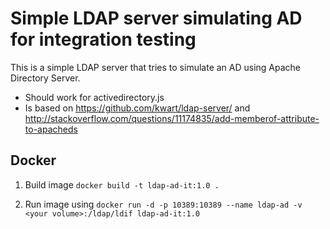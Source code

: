 # Simple LDAP server simulating AD for integration testing

This is a simple LDAP server that tries to simulate an AD using 
Apache Directory Server.

* Should work for activedirectory.js
* Is based on https://github.com/kwart/ldap-server/ and 
   http://stackoverflow.com/questions/11174835/add-memberof-attribute-to-apacheds 


## Docker

1. Build image `docker build -t ldap-ad-it:1.0 .`

2. Run image using
   `docker run -d -p 10389:10389 --name ldap-ad -v <your volume>:/ldap/ldif ldap-ad-it:1.0 `




